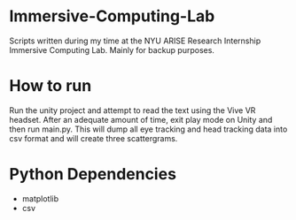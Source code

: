 # Immersive-Computing-Lab
Scripts written during my time at the NYU ARISE Research Internship Immersive Computing Lab. Mainly for backup purposes.

# How to run 
Run the unity project and attempt to read the text using the Vive VR headset. After an adequate amount of time, exit play mode on Unity and then run main.py. This will dump all eye tracking and head tracking data into csv format and will create three scattergrams. 

# Python Dependencies 
- matplotlib
- csv 

